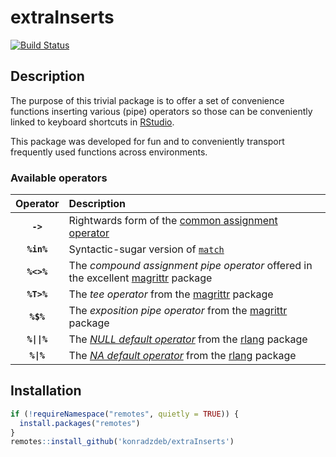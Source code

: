 extraInserts
================

[![Build
Status](https://travis-ci.org/konradzdeb/extraInserts.svg?branch=master)](https://travis-ci.org/konradzdeb/extraInserts)

## Description

The purpose of this trivial package is to offer a set of convenience
functions inserting various (pipe) operators so those can be
conveniently linked to keyboard shortcuts in
[RStudio](https://www.rstudio.com/products/RStudio/).

This package was developed for fun and to conveniently transport
frequently used functions across environments.

### Available operators

|   Operator   | Description                                                                                                                              |
|:------------:|:-----------------------------------------------------------------------------------------------------------------------------------------|
|   **`->`**   | Rightwards form of the [common assignment operator](https://rdrr.io/r/base/assignOps.html)                                               |
|  **`%in%`**  | Syntactic-sugar version of [`match`](https://rdrr.io/r/base/match.html)                                                                  |
|  **`%<>%`**  | The *compound assignment pipe operator* offered in the excellent [magrittr](https://magrittr.tidyverse.org/) package                     |
|  **`%T>%`**  | The *tee operator* from the [magrittr](https://magrittr.tidyverse.org/) package                                                          |
|  **`%$%`**   | The *exposition pipe operator* from the [magrittr](https://magrittr.tidyverse.org/) package                                              |
| **`%\|\|%`** | The [*NULL default operator*](https://rlang.r-lib.org/reference/op-null-default.html) from the [rlang](https://rlang.r-lib.org/) package |
|  **`%\|%`**  | The [*NA default operator*](https://rlang.r-lib.org/reference/op-na-default.html) from the [rlang](https://rlang.r-lib.org/) package     |

## Installation

``` r
if (!requireNamespace("remotes", quietly = TRUE)) {
  install.packages("remotes")
}
remotes::install_github('konradzdeb/extraInserts')
```
